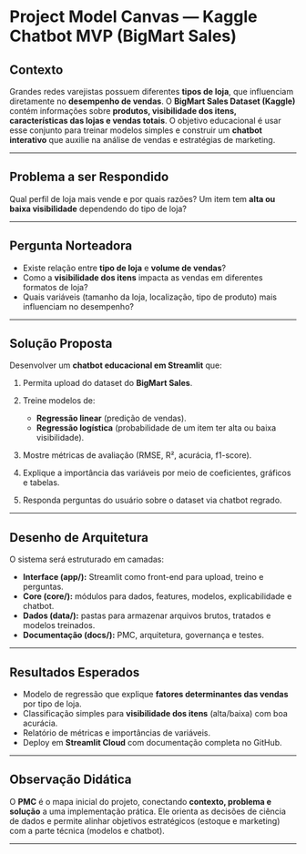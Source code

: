 # Project Model Canvas — Kaggle Chatbot MVP (BigMart Sales)

## Contexto

Grandes redes varejistas possuem diferentes **tipos de loja**, que influenciam diretamente no **desempenho de vendas**.
O **BigMart Sales Dataset (Kaggle)** contém informações sobre **produtos, visibilidade dos itens, características das lojas e vendas totais**.
O objetivo educacional é usar esse conjunto para treinar modelos simples e construir um **chatbot interativo** que auxilie na análise de vendas e estratégias de marketing.

---

## Problema a ser Respondido

Qual perfil de loja mais vende e por quais razões?
Um item tem **alta ou baixa visibilidade** dependendo do tipo de loja?

---

## Pergunta Norteadora

* Existe relação entre **tipo de loja** e **volume de vendas**?
* Como a **visibilidade dos itens** impacta as vendas em diferentes formatos de loja?
* Quais variáveis (tamanho da loja, localização, tipo de produto) mais influenciam no desempenho?

---

## Solução Proposta

Desenvolver um **chatbot educacional em Streamlit** que:

1. Permita upload do dataset do **BigMart Sales**.
2. Treine modelos de:

   * **Regressão linear** (predição de vendas).
   * **Regressão logística** (probabilidade de um item ter alta ou baixa visibilidade).
3. Mostre métricas de avaliação (RMSE, R², acurácia, f1-score).
4. Explique a importância das variáveis por meio de coeficientes, gráficos e tabelas.
5. Responda perguntas do usuário sobre o dataset via chatbot regrado.

---

## Desenho de Arquitetura

O sistema será estruturado em camadas:

* **Interface (app/):** Streamlit como front-end para upload, treino e perguntas.
* **Core (core/):** módulos para dados, features, modelos, explicabilidade e chatbot.
* **Dados (data/):** pastas para armazenar arquivos brutos, tratados e modelos treinados.
* **Documentação (docs/):** PMC, arquitetura, governança e testes.

---

## Resultados Esperados

* Modelo de regressão que explique **fatores determinantes das vendas** por tipo de loja.
* Classificação simples para **visibilidade dos itens** (alta/baixa) com boa acurácia.
* Relatório de métricas e importâncias de variáveis.
* Deploy em **Streamlit Cloud** com documentação completa no GitHub.

---

## Observação Didática

O **PMC** é o mapa inicial do projeto, conectando **contexto, problema e solução** a uma implementação prática.
Ele orienta as decisões de ciência de dados e permite alinhar objetivos estratégicos (estoque e marketing) com a parte técnica (modelos e chatbot).

---